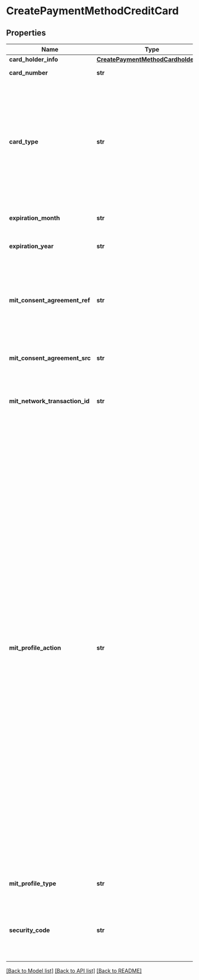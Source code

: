# CreatePaymentMethodCreditCard

## Properties
Name | Type | Description | Notes
------------ | ------------- | ------------- | -------------
**card_holder_info** | [**CreatePaymentMethodCardholderInfo**](CreatePaymentMethodCardholderInfo.md) |  | [optional] 
**card_number** | **str** | Credit card number.  | [optional] 
**card_type** | **str** | The type of the credit card.  Possible values include &#x60;Visa&#x60;, &#x60;MasterCard&#x60;, &#x60;AmericanExpress&#x60;, &#x60;Discover&#x60;, &#x60;JCB&#x60;, and &#x60;Diners&#x60;. For more information about credit card types supported by different payment gateways, see [Supported Payment Gateways](https://knowledgecenter.zuora.com/CB_Billing/M_Payment_Gateways/Supported_Payment_Gateways).  | [optional] 
**expiration_month** | **str** | One or two digit expiration month (1-12) of the credit card.  | [optional] 
**expiration_year** | **str** | Four-digit expiration year of the credit card.  | [optional] 
**mit_consent_agreement_ref** | **str** | Specifies your reference for the stored credential consent agreement that you have established with the customer. Only applicable if you set the &#x60;mitProfileAction&#x60; field.  | [optional] 
**mit_consent_agreement_src** | **str** | Required if you set the &#x60;mitProfileAction&#x60; field.  | [optional] 
**mit_network_transaction_id** | **str** | Specifies the ID of a network transaction. Only applicable if you set the &#x60;mitProfileAction&#x60; field to &#x60;Persist&#x60;.  | [optional] 
**mit_profile_action** | **str** | If you set this field, Zuora creates a stored credential profile within the payment method.  **Note:** This feature is in **Limited Availability**. We are actively soliciting feedback from a small set of early adopters before releasing as generally available.  * &#x60;Activate&#x60; - Use this value if you are creating the stored credential profile after receiving the customer&#39;s consent.    Zuora will create the stored credential profile then send a customer-initiated transaction (CIT) to the payment gateway to valdiate the stored credential profile. If the CIT succeeds, the status of the stored credential profile will be &#x60;Active&#x60;. If the CIT does not succeed, Zuora will not create a stored credential profile.      If the payment gateway does not support the stored credential transaction framework, the status of the stored credential profile will be &#x60;Agreed&#x60;.   * &#x60;Persist&#x60; - Use this value if the stored credential profile represents a stored credential profile in an external system. The status of the payment method&#39;s stored credential profile will be &#x60;Active&#x60;.  | [optional] 
**mit_profile_type** | **str** | Required if you set the &#x60;mitProfileAction&#x60; field.  | [optional] 
**security_code** | **str** | CVV or CVV2 security code of the credit card.  To ensure PCI compliance, this value is not stored and cannot be queried.  | [optional] 

[[Back to Model list]](../README.md#documentation-for-models) [[Back to API list]](../README.md#documentation-for-api-endpoints) [[Back to README]](../README.md)


